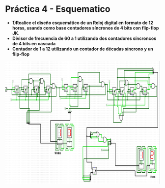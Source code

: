 # Práctica 4 - Esquematico

- **1)Realice el diseño esquemático de un Reloj digital en formato de 12 horas, usando como base contadores síncronos de 4 bits con flip-flop JK.** 
- **Divisor de frecuencia de 60 a 1 utilizando dos contadores síncroncos de 4 bits en cascada**
- **Contador de 1 a 12 utilizando un contador de décadas síncrono y un flip-flop** 
<p align="center">
  <img src="https://github.com/EdisonAltamirano/Advanced-Digital-Systems-Laboratory/blob/master/Practica_5_esquematico/docs/Reloj%20digital.png" width="550" height="400" align="center"/>
</p>
